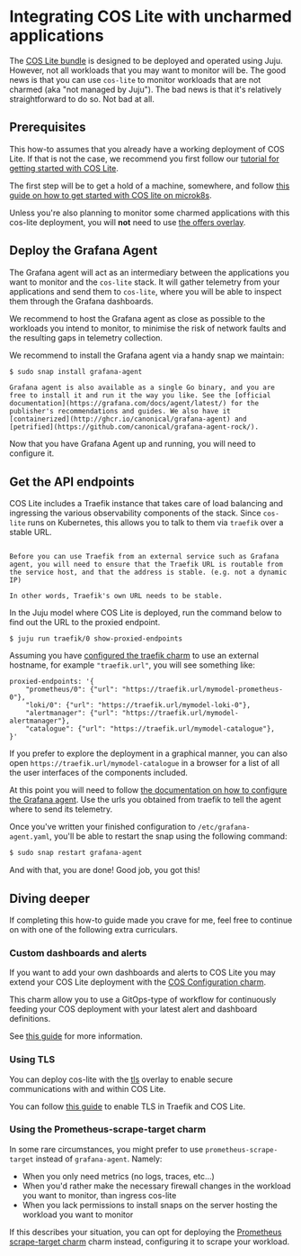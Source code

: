 # Integrating COS Lite with uncharmed applications

The [COS Lite bundle](https://github.com/canonical/cos-lite-bundle) is designed to 
be deployed and operated using Juju. However, not all workloads that you may want 
to monitor will be. The good news is that you can use  `cos-lite` to monitor 
workloads that are not charmed (aka "not managed by Juju"). The bad news is that 
it's relatively straightforward to do so. Not bad at all.

## Prerequisites

This how-to assumes that you already have a working deployment of COS Lite. If that is not the case, we recommend you first follow our [tutorial for getting started with COS Lite](getting-started-tutorial).

The first step will be to get a hold of a machine, somewhere, and follow 
[this guide on how to get started with COS lite on microk8s](https://charmhub.io/topics/canonical-observability-stack/tutorials/install-microk8s). 

Unless you're also planning to monitor some charmed applications with this cos-lite deployment, you will **not** need to use [the offers overlay](https://charmhub.io/topics/canonical-observability-stack/tutorials/install-microk8s#heading--deploy-the-cos-lite-bundle-with-overlays). 

## Deploy the Grafana Agent

The Grafana agent will act as an intermediary between the applications you want to monitor and the `cos-lite` stack. It will gather telemetry from your applications 
and send them to `cos-lite`, where you will be able to inspect them through the 
Grafana dashboards.

We recommend to host the Grafana agent as close as possible to the workloads you 
intend to monitor, to minimise the risk of network faults and the resulting gaps 
in telemetry collection.

We recommend to install the Grafana agent via a handy snap we maintain:

```bash
$ sudo snap install grafana-agent
```

```{note}
Grafana agent is also available as a single Go binary, and you are free to install it and run it the way you like. See the [official documentation](https://grafana.com/docs/agent/latest/) for the publisher's recommendations and guides. We also have it [containerized](http://ghcr.io/canonical/grafana-agent) and [petrified](https://github.com/canonical/grafana-agent-rock/).
```

Now that you have Grafana Agent up and running, you will need to configure it.

## Get the API endpoints

COS Lite includes a Traefik instance that takes care of load balancing and 
ingressing the various observability components of the stack. Since `cos-lite` 
runs on Kubernetes, this allows you to talk to them via `traefik` over a stable 
URL.

```{caution}

Before you can use Traefik from an external service such as Grafana agent, you will need to ensure that the Traefik URL is routable from the service host, and that the address is stable. (e.g. not a dynamic IP)

In other words, Traefik's own URL needs to be stable.
```

In the Juju model where COS Lite is deployed, run the command below to find out the URL to the proxied endpoint.

```
$ juju run traefik/0 show-proxied-endpoints
```

Assuming you have [configured the traefik charm](https://github.com/canonical/traefik-k8s-operator#configurations) to use an external hostname, for example `"traefik.url"`, you will see something like:

```
proxied-endpoints: '{
    "prometheus/0": {"url": "https://traefik.url/mymodel-prometheus-0"},
    "loki/0": {"url": "https://traefik.url/mymodel-loki-0"},
    "alertmanager": {"url": "https://traefik.url/mymodel-alertmanager"},
    "catalogue": {"url": "https://traefik.url/mymodel-catalogue"},
}'
```

If you prefer to explore the deployment in a graphical manner, you can also 
open `https://traefik.url/mymodel-catalogue` in a browser for a list of all the 
user interfaces of the components included.

At this point you will need to follow [the documentation on how to configure the Grafana agent](https://grafana.com/docs/agent/latest/static/configuration/#configure-static-mode). Use the urls you obtained from traefik to tell the agent where to send its telemetry.

Once you've written your finished configuration to `/etc/grafana-agent.yaml`, you'll 
be able to restart the snap using the following command:

```bash
$ sudo snap restart grafana-agent
```

And with that, you are done! Good job, you got this!

## Diving deeper

If completing this how-to guide made you crave for me, feel free to continue on with one of the following extra curriculars.

### Custom dashboards and alerts

If you want to add your own dashboards and alerts to COS Lite you may extend your
COS Lite deployment with the [COS Configuration charm](https://github.com/canonical/cos-configuration-k8s-operator).

This charm allow you to use a GitOps-type of workflow for continuously feeding 
your COS deployment with your latest alert and dashboard definitions.

See [this guide](https://github.com/canonical/cos-configuration-k8s-operator#deployment) for more information.

### Using TLS

You can deploy cos-lite with the [tls](https://github.com/canonical/cos-lite-bundle/pull/80) overlay to enable secure communications with and within COS Lite. 

You can follow [this guide](https://charmhub.io/traefik-k8s/docs/tls-termination) to enable TLS in Traefik and COS Lite.

### Using the Prometheus-scrape-target charm

In some rare circumstances, you might prefer to use `prometheus-scrape-target` instead of `grafana-agent`. Namely:

- When you only need metrics (no logs, traces, etc...)
- When you'd rather make the necessary firewall changes in the workload you want to monitor, than ingress cos-lite
- When you lack permissions to install snaps on the server hosting the workload you want to monitor

If this describes your situation, you can opt for deploying the [Prometheus scrape-target charm](https://github.com/canonical/prometheus-scrape-target-k8s-operator) charm instead, configuring it to scrape your workload.

